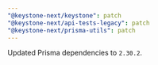 ```yaml
---
"@keystone-next/keystone": patch
"@keystone-next/api-tests-legacy": patch
"@keystone-next/prisma-utils": patch
---
```


Updated Prisma dependencies to `2.30.2`.
